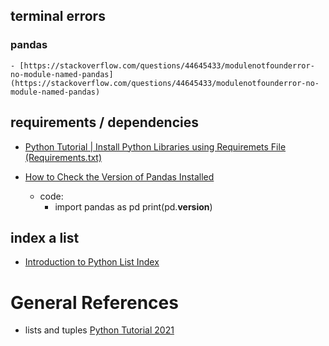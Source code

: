 ## terminal errors
### pandas
    - [https://stackoverflow.com/questions/44645433/modulenotfounderror-no-module-named-pandas](https://stackoverflow.com/questions/44645433/modulenotfounderror-no-module-named-pandas)

## requirements / dependencies
- [Python Tutorial | Install Python Libraries using Requiremets File (Requirements.txt)](https://youtu.be/mBcmdcmZXJg?t=317)

- [How to Check the Version of Pandas Installed](https://datatofish.com/pandas-version-installed/)
    - code:
        - import pandas as pd
          print(pd.__version__)

## index a list
- [Introduction to Python List Index](https://www.educba.com/python-list-index/)

# General References
- lists and tuples [Python Tutorial 2021](https://youtu.be/H1elmMBnykA?t=2624)
